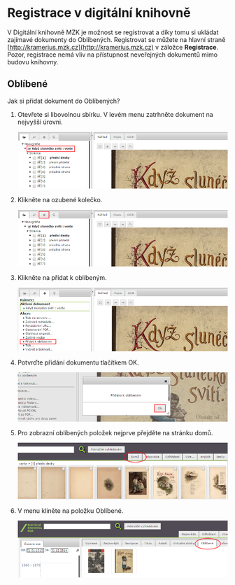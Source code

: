 # Registrace v digitální knihovně

V Digitální knihovně MZK je možnost se registrovat a díky tomu si ukládat zajímavé dokumenty do Oblíbených. Registrovat se můžete na hlavní straně [http://kramerius.mzk.cz](http://kramerius.mzk.cz) v záložce **Registrace**. Pozor, registrace nemá vliv na přístupnost neveřejných dokumentů mimo budovu knihovny.

## Oblíbené
Jak si přidat dokument do Oblíbených?

1. Otevřete si libovolnou sbírku. V levém menu zatrhněte dokument na nejvyšší úrovni.

    ![](/images/help/registraceOblibene/step1.png)
 
2. Klikněte na ozubené kolečko.

    ![](/images/help/registraceOblibene/step2.png)
 
3. Klikněte na přidat k oblíbeným.

    ![](/images/help/registraceOblibene/step3.png)
    
4. Potvrďte přidání dokumentu tlačítkem OK.

    ![](/images/help/registraceOblibene/step4.png)

5. Pro zobrazní oblíbených položek nejprve přejděte na stránku domů.

    ![](/images/help/registraceOblibene/step5.png)
    
6. V menu kliněte na položku Oblíbené. 

    ![](/images/help/registraceOblibene/step6.png)

